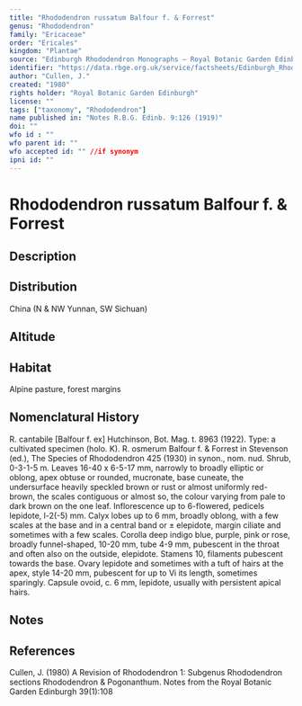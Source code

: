 ```yaml
---
title: "Rhododendron russatum Balfour f. & Forrest"
genus: "Rhododendron"
family: "Ericaceae"
order: "Ericales"
kingdom: "Plantae"
source: "Edinburgh Rhododendron Monographs – Royal Botanic Garden Edinburgh"
identifier: "https://data.rbge.org.uk/service/factsheets/Edinburgh_Rhododendron_Monographs.xhtml"
author: "Cullen, J."
created: "1980"
rights holder: "Royal Botanic Garden Edinburgh"
license: ""
tags: ["taxonomy", "Rhododendron"]
name published in: "Notes R.B.G. Edinb. 9:126 (1919)"
doi: ""
wfo id : ""
wfo parent id: ""
wfo accepted id: "" //if synonym                      
ipni id: ""
---
```


                       

# Rhododendron russatum Balfour f. & Forrest

## Description


## Distribution
China (N & NW Yunnan, SW Sichuan)

## Altitude


## Habitat
Alpine pasture, forest margins

## Nomenclatural History
R. cantabile [Balfour f. ex] Hutchinson, Bot. Mag. t. 8963 (1922). Type: a cultivated specimen (holo. K). R. osmerum Balfour f. & Forrest in Stevenson (ed.), The Species of Rhododendron 425 (1930) in synon., nom. nud. Shrub, 0-3-1-5 m. Leaves 16-40 x 6-5-17 mm, narrowly to broadly elliptic or oblong, apex obtuse or rounded, mucronate, base cuneate, the undersurface heavily speckled brown or rust or almost uniformly red-brown, the scales contiguous or almost so, the colour varying from pale to dark brown on the one leaf. Inflorescence up to 6-flowered, pedicels lepidote, l-2(-5) mm. Calyx lobes up to 6 mm, broadly oblong, with a few scales at the base and in a central band or ± elepidote, margin ciliate and sometimes with a few scales. Corolla deep indigo blue, purple, pink or rose, broadly funnel-shaped, 10-20 mm, tube 4-9 mm, pubescent in the throat and often also on the outside, elepidote. Stamens 10, filaments pubescent towards the base. Ovary lepidote and sometimes with a tuft of hairs at the apex, style 14-20 mm, pubescent for up to Vi its length, sometimes sparingly. Capsule ovoid, c. 6 mm, lepidote, usually with persistent apical hairs.
                       
## Notes


## References

Cullen, J. (1980) A Revision of Rhododendron 1: Subgenus Rhododendron sections Rhododendron & Pogonanthum. Notes from the Royal Botanic Garden Edinburgh 39(1):108

